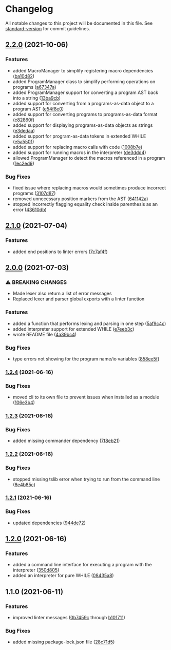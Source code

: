 # Changelog

All notable changes to this project will be documented in this file. See [standard-version](https://github.com/conventional-changelog/standard-version) for commit guidelines.

## [2.2.0](https://github.com/sonrad10/while.js/compare/v2.1.0...v2.2.0) (2021-10-06)


### Features

* added MacroManager to simplify registering macro dependencies ([ba10d82](https://github.com/sonrad10/while.js/commit/ba10d82972523a65439bed9da7d8da5d97259475))
* added ProgramManager class to simplify performing operations on programs ([a67347a](https://github.com/sonrad10/while.js/commit/a67347a37729dda8b0055667f69b42990917f607))
* added ProgramManager support for converting a program AST back into a string ([13ba9cb](https://github.com/sonrad10/while.js/commit/13ba9cb690b02bd008f87536377ecd8e7af4a12d))
* added support for converting from a programs-as-data object to a program AST ([e54f8e0](https://github.com/sonrad10/while.js/commit/e54f8e0fe73908583dfb4361bf658d403e15407c))
* added support for converting programs to programs-as-data format ([c82860f](https://github.com/sonrad10/while.js/commit/c82860f03c7efa687a60d2668441e869973590e1))
* added support for displaying programs-as-data objects as strings ([e3dedaa](https://github.com/sonrad10/while.js/commit/e3dedaa213011d2eecac1cc9cfd0aad32fad1997))
* added support for program-as-data tokens in extended WHILE ([e5a5501](https://github.com/sonrad10/while.js/commit/e5a55015d38e9c897e952a70d879e6e3372d81c9))
* added support for replacing macro calls with code ([1008b7e](https://github.com/sonrad10/while.js/commit/1008b7e450cce3437babec4d133243d23803c29c))
* added support for running macros in the interpreter ([de3ddd4](https://github.com/sonrad10/while.js/commit/de3ddd43aa7993c080e899d1f7de819d28a21d83))
* allowed ProgramManager to detect the macros referenced in a program ([1ec2ed9](https://github.com/sonrad10/while.js/commit/1ec2ed9911acef278c56dae9dceea0c618f9e7f0))


### Bug Fixes

* fixed issue where replacing macros would sometimes produce incorrect programs ([3107d87](https://github.com/sonrad10/while.js/commit/3107d872b577184de6624ae3c27bbd3046f51db0))
* removed unnecessary position markers from the AST ([641142a](https://github.com/sonrad10/while.js/commit/641142a5ef20461a1c5e338d64915897dfc1204e))
* stopped incorrectly flagging equality check inside parenthesis as an error ([43610db](https://github.com/sonrad10/while.js/commit/43610dbd74e91bf093e9ea2bc05c274ee7cb7cb7))

## [2.1.0](https://github.com/sonrad10/while.js/compare/v2.0.0...v2.1.0) (2021-07-04)


### Features

* added end positions to linter errors ([7c7af4f](https://github.com/sonrad10/while.js/commit/7c7af4ff6612039ab73cfc0d0692f8d489c1fea1))

## [2.0.0](https://github.com/sonrad10/while.js/compare/v1.2.4...v2.0.0) (2021-07-03)


### ⚠ BREAKING CHANGES

* Made lexer also return a list of error messages
* Replaced lexer and parser global exports with a linter function

### Features

* added a function that performs lexing and parsing in one step ([5af9c4c](https://github.com/sonrad10/while.js/commit/5af9c4c773147beb7793b5721779b630844045a0))
* added interpreter support for extended WHILE ([e7eeb3c](https://github.com/sonrad10/while.js/commit/e7eeb3cb783b3bf9ad8728db1d4fb5919d2edf0a))
* wrote README file ([4a39bc4](https://github.com/sonrad10/while.js/commit/4a39bc46aa064b50d485c6bed24d9d9bbb414049))


### Bug Fixes

* type errors not showing for the program name/io variables ([858ee5f](https://github.com/sonrad10/while.js/commit/858ee5f26016f3d2c7e16212cbf5bbd5856e9fec))

### [1.2.4](https://github.com/sonrad10/while.js/compare/v1.2.3...v1.2.4) (2021-06-16)


### Bug Fixes

* moved cli to its own file to prevent issues when installed as a module ([106e3b4](https://github.com/sonrad10/while.js/commit/106e3b4bc2875e464d613a933964f702ef8d4a8b))

### [1.2.3](https://github.com/sonrad10/while.js/compare/v1.2.2...v1.2.3) (2021-06-16)


### Bug Fixes

* added missing commander dependency ([7f8eb21](https://github.com/sonrad10/while.js/commit/7f8eb21797cb4406e66680ada4c1347241522544))

### [1.2.2](https://github.com/sonrad10/while.js/compare/v1.2.1...v1.2.2) (2021-06-16)


### Bug Fixes

* stopped missing tslib error when trying to run from the command line ([8e4b85c](https://github.com/sonrad10/while.js/commit/8e4b85ca3fd957c8eaf394bbd135e580d9f9055e))

### [1.2.1](https://github.com/sonrad10/while.js/compare/v1.2.0...v1.2.1) (2021-06-16)


### Bug Fixes

* updated dependencies ([944de72](https://github.com/sonrad10/while.js/commit/944de72d2d20b2685be3a4312f740b1567d2c2da))

## [1.2.0](https://github.com/sonrad10/while.js/compare/v1.1.0...v1.2.0) (2021-06-16)


### Features

* added a command line interface for executing a program with the interpreter ([350d805](https://github.com/sonrad10/while.js/commit/350d805eb9cdb40076f465a70fff30ab323c8d2d))
* added an interpreter for pure WHILE ([08435a8](https://github.com/sonrad10/while.js/commit/08435a83d8616e98348c55752e28c1738b7f8b37))

## 1.1.0 (2021-06-11)


### Features

* improved linter messages ([0b7459c](https://github.com/sonrad10/while.js/commit/0b7459cea976764f8877f6bcbeb3c007a7b98afc) through [b101711](https://github.com/sonrad10/while.js/commit/b10171117918f184227ee4f0681fd77d5f33343c))


### Bug Fixes

* added missing package-lock.json file ([28c71d5](https://github.com/sonrad10/while.js/commit/28c71d5f4e13cc82b9b66626e93232c9d308477a))
